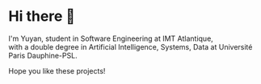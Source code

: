 # Hi there 👋

I'm Yuyan, student in Software Engineering at IMT Atlantique,  
with a double degree in Artificial Intelligence, Systems, Data at Université Paris Dauphine-PSL.

Hope you like these projects!
